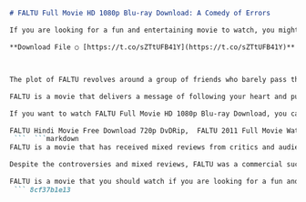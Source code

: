 ```markdown 
# FALTU Full Movie HD 1080p Blu-ray Download: A Comedy of Errors
 
If you are looking for a fun and entertaining movie to watch, you might want to check out FALTU Full Movie HD 1080p Blu-ray Download. FALTU is a Hindi comedy film that was released in 2011 and directed by Remo D'Souza. The film stars Arshad Warsi, Riteish Deshmukh, Jackky Bhagnani, Puja Gupta, Chandan Roy Sanyal, Angad Bedi, Boman Irani, Darshan Jariwala and many more. The film also features cameo appearances by Abhishek Bachchan, Amitabh Bachchan, Madhavan, Salman Khan and Sushmita Sen.
 
**Download File ○ [https://t.co/sZTtUFB41Y](https://t.co/sZTtUFB41Y)**


 
The plot of FALTU revolves around a group of friends who barely pass their secondary school exams and are unable to get admission in any college. They decide to create a fake college called Fakirchand And Lakirchand Trust University (FALTU) with the help of a money-lender friend named Google Chand. They hire a school teacher named Baaji Rao as the principal and rent a mansion in Panchgani as the campus. However, things get complicated when actual students who are in the same situation as them arrive at their college and enroll themselves. The friends have to deal with various challenges and hilarious situations as they try to keep up their lie and run their fake college.
 
FALTU is a movie that delivers a message of following your heart and pursuing your passion, especially if the education system has failed to appreciate your talents. The film also criticizes the rote learning and exam-oriented approach of the Indian education system and advocates for more creativity and innovation. The film is full of comedy, romance, drama and music that will keep you entertained throughout. The film also has some catchy songs like "Char Baj Gaye", "Le Ja Tu Mujhe" and "Fully Faltu" that will make you groove along.
 
If you want to watch FALTU Full Movie HD 1080p Blu-ray Download, you can find it online on ZEE5[^1^], FOU MOVIES[^2^] or hypdemand.com[^3^]. However, we recommend you to watch it legally on ZEE5 as it is the official streaming platform for the movie. You can also buy or rent the movie on other platforms like Amazon Prime Video, Google Play Movies or YouTube Movies. FALTU is a movie that will make you laugh, cry and inspire you to follow your dreams.
 
FALTU Hindi Movie Free Download 720p DvDRip,  FALTU 2011 Full Movie Watch Online HD Print,  FALTU Bollywood Comedy Film Download BluRay,  FALTU Full Movie Download Single Click Fast,  FALTU Hindi 1080p BluRay x264 DTS-HDMA,  FALTU Movie Songs Download Mp3 320kbps,  FALTU Full Movie With English Subtitles,  FALTU Remo D'Souza Directorial Debut Film,  FALTU Jackky Bhagnani Puja Gupta Starer Movie,  FALTU Movie Review Ratings Box Office Collection,  FALTU Full Movie Download Filmywap Filmyzilla,  FALTU Hindi Movie Watch Online Dailymotion,  FALTU Movie Download Telegram Link,  FALTU Comedy Drama Movie Download HD Quality,  FALTU Full Movie Download 480p 300mb,  FALTU Hindi Movie Download Torrent Magnet,  FALTU Full Movie Download Pagalworld Pagalmovies,  FALTU Hindi Movie Download Khatrimaza Worldfree4u,  FALTU Full Movie Download Moviesflix Moviescounter,  FALTU Hindi Movie Download Bolly4u Coolmoviez,  FALTU Full Movie Download Movierulz Tamilrockers,  FALTU Hindi Movie Download 9xmovies 9kmovies,  FALTU Full Movie Download Skymovieshd Jalshamoviez,  FALTU Hindi Movie Download Mp4moviez Sdmoviespoint,  FALTU Full Movie Download Extramovies Katmoviehd,  How to Download FALTU Full Movie HD 1080p Bluray,  Where to Watch FALTU Full Movie Online Free,  Is FALTU Full Movie Available on Netflix Amazon Prime,  Best Sites to Download FALTU Full Movie Legally,  How to Stream FALTU Full Movie on Smart TV Laptop Mobile,  Watch FALTU Full Movie Online with Friends on Watch2gether,  Download Subtitles for FALTU Full Movie in Different Languages,  How to Rip BluRay DVD of FALTU Full Movie Easily,  How to Convert FALTU Full Movie to MP4 MKV AVI Format,  How to Edit Cut Trim Crop FALTU Full Movie Video,  How to Add Watermark Logo to FALTU Full Movie Video,  How to Compress Reduce Size of FALTU Full Movie Video File,  How to Burn FALTU Full Movie Video to CD DVD Disc,  How to Make GIF from FALTU Full Movie Video Clips,  How to Extract Audio from FALTU Full Movie Video File,  How to Download Soundtrack Background Music of FALTU Full Movie ,  How to Make Ringtone from FALTU Full Movie Songs ,  How to Play FALTU Full Movie Video on VLC Media Player ,  How to Fix Corrupted Damaged FALTU Full Movie Video File ,  How to Recover Deleted Lost FALTU Full Movie Video File ,  How to Transfer FALTU Full Movie Video File from PC to Phone ,  How to Share Send FALTU Full Movie Video File via Email WhatsApp ,  How to Upload Post FALTU Full Movie Video on YouTube Facebook ,  How to Embed Insert FALTU Full Movie Video on Website Blog
 ```  ```markdown 
FALTU is a movie that has received mixed reviews from critics and audiences. Some praised the film for its humor, performances and message, while others criticized it for its lack of originality, logic and coherence. The film was also compared to the Hollywood film Accepted (2006), which has a similar premise of creating a fake college. However, the director Remo D'Souza denied any plagiarism and claimed that FALTU was inspired by a true story of a friend who had created a fake college in Bangalore. The film was also accused of being vulgar and offensive by some groups who objected to the use of words like "faltu" and "fukrey" in the film.
 
Despite the controversies and mixed reviews, FALTU was a commercial success at the box office. The film collected over â¹30 crore in India and became one of the highest-grossing films of 2011. The film also won several awards and nominations, including the IIFA Award for Best Performance in a Comic Role for Riteish Deshmukh, the Stardust Award for Breakthrough Performance â Male for Jackky Bhagnani and the Zee Cine Award for Best Debut â Female for Puja Gupta. The film also launched the careers of many newcomers who went on to star in other films and shows.
 
FALTU is a movie that you should watch if you are looking for a fun and light-hearted comedy that will make you laugh and think. The film has a good cast, a good message and a good soundtrack that will keep you hooked. FALTU is a movie that will not disappoint you if you are looking for some entertainment and inspiration. So, what are you waiting for? Go ahead and watch FALTU Full Movie HD 1080p Blu-ray Download today!
 ``` 8cf37b1e13
 
